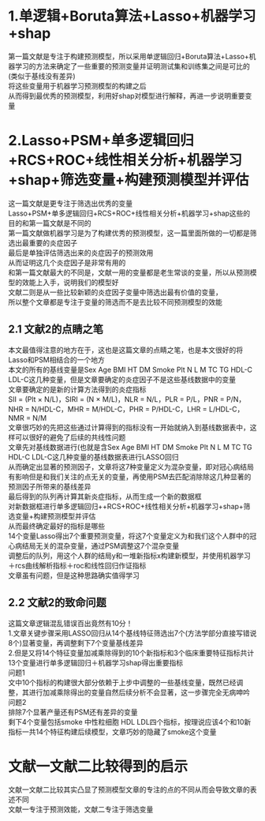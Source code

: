 # 1.单逻辑+Boruta算法+Lasso+机器学习+shap 
第一篇文献是专注于构建预测模型，所以采用单逻辑回归+Boruta算法+Lasso+机器学习的方法来确定了一些重要的预测变量并证明测试集和训练集之间是可比的(类似于基线没有差异)  
将这些变量用于机器学习预测模型的构建之后  
从而得到最优秀的预测模型，利用好shap对模型进行解释，再进一步说明重要变量  
# 2.Lasso+PSM+单多逻辑回归+RCS+ROC+线性相关分析+机器学习+shap+筛选变量+构建预测模型并评估  
这一篇文献是更专注于筛选出优秀的变量  
Lasso+PSM+单多逻辑回归+RCS+ROC+线性相关分析+机器学习+shap这些的目的和第一篇文献是不同的  
第一篇文献做机器学习是为了构建优秀的预测模型，这一篇里面所做的一切都是筛选出最重要的炎症因子  
最后是单独评估筛选出来的炎症因子的预测效用  
从而证明这几个炎症因子是非常有用的  
和第一篇文献最大的不同是，文献一用的变量都是老生常谈的变量，所以从预测模型的效能上入手，说明我们的模型好  
文献二则是从一些比较新颖的炎症因子变量中筛选出最有价值的变量，  
所以整个文章都是专注于变量的筛选而不是去比较不同预测模型的效能  
## 2.1 文献2的点睛之笔  
本文最值得注意的地方在于，这也是这篇文章的点睛之笔，也是本文很好的将Lasso和PSM相结合的一个地方  
本文的所有的基线变量是Sex Age BMI HT DM Smoke Plt N L M TC TG HDL-C LDL-C这几种变量，但是文章要确定的炎症因子不是这些基线数据中的变量  
文章要确定的是新的计算方法得到的炎症指标  
SII = (Plt × N/L)，SIRI = (N × M/L)，NLR = N/L，PLR = P/L，PNR = P/N，NHR = N/HDL-C，MHR = M/HDL-C，PHR = P/HDL-C，LHR = L/HDL-C，NMR = N/M  
文章很巧妙的先把这些通过计算得到的指标没有一开始就纳入到基线数据表中，这样可以很好的避免了后续的共线性问题  
文章先对基线数据进行(也就是含Sex Age BMI HT DM Smoke Plt N L M TC TG HDL-C LDL-C这几种变量的基线数据表进行LASSO回归  
从而确定出显著的预测因子，文章将这7种变量定义为混杂变量，即对冠心病结局有影响但是和我们关注的点无关的变量，再使用PSM去匹配消除除这几种显著的预测因子所带来的基线差异    
最后得到的队列再计算其新炎症指标，从而生成一个新的数据框  
对新数据框进行单多逻辑回归++RCS+ROC+线性相关分析+机器学习+shap+筛选变量+构建预测模型并评估  
从而最终确定最好的指标是哪些  
14个变量Lasso得出7个重要预测变量，将这7个变量定义为和我们这个人群中的冠心病结局无关的混杂变量，通过PSM调整这7个混杂变量  
调整后的队列，用这个人群的结局y和一堆新指标x构建新模型，并使用机器学习＋rcs曲线解析指标＋roc和线性回归作证指标  
文章虽有问题，但是这种思路确实值得学习  

## 2.2 文献2的致命问题  
这篇文章逻辑混乱错误百出竟然有10分！  
1.文章关键步骤采用LASSO回归从14个基线特征筛选出7个(方法学部分直接写错说8个)显著变量，再调整剩下7个变量基线差异  
2.但是又将14个特征变量加减乘除得到的10个新指标和3个临床重要特征指标共计13个变量进行单多逻辑回归＋机器学习shap得出重要指标  
问题1  
文中10个指标的构建很大部分依赖于上步中调整的一些基线变量，既然已经调整，其进行加减乘除得出的变量自然后续分析不会显著，这一步骤完全无病呻吟  
问题2  
排除7个显著产量还有PSM还有差异的变量  
剩下4个变量包括smoke 中性粒细胞 HDL LDL四个指标，按理说应该4个和10新指标一共14个特征构建后续模型，文章巧妙的隐藏了smoke这个变量  

 # 文献一文献二比较得到的启示 
 文献一文献二比较其实凸显了预测模型文章的专注的点的不同从而会导致文章的表述不同  
 文献一专注于预测效能，文献二专注于筛选变量  
 



